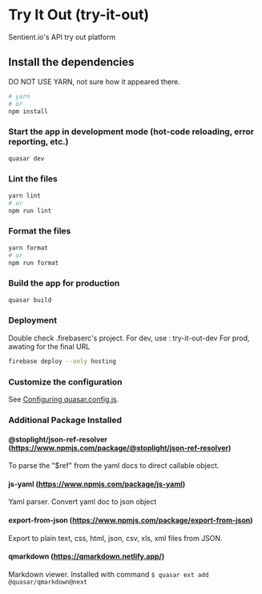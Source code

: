 # Try It Out (try-it-out)

Sentient.io's API try out platform

## Install the dependencies

DO NOT USE YARN, not sure how it appeared there.

```bash
# yarn
# or
npm install
```

### Start the app in development mode (hot-code reloading, error reporting, etc.)

```bash
quasar dev
```

### Lint the files

```bash
yarn lint
# or
npm run lint
```

### Format the files

```bash
yarn format
# or
npm run format
```

### Build the app for production

```bash
quasar build
```

### Deployment

Double check .firebaserc's project.
For dev, use : try-it-out-dev
For prod, awating for the final URL

```bash
firebase deploy --only hosting
```

### Customize the configuration

See [Configuring quasar.config.js](https://v2.quasar.dev/quasar-cli-webpack/quasar-config-js).

### Additional Package Installed

#### **@stoplight/json-ref-resolver** (https://www.npmjs.com/package/@stoplight/json-ref-resolver)

To parse the "$ref" from the yaml docs to direct callable object.

#### **js-yaml** (https://www.npmjs.com/package/js-yaml)

Yaml parser. Convert yaml doc to json object

#### **export-from-json** (https://www.npmjs.com/package/export-from-json)

Export to plain text, css, html, json, csv, xls, xml files from JSON.

#### **qmarkdown** (https://qmarkdown.netlify.app/)

Markdown viewer. Installed with command
`$ quasar ext add @quasar/qmarkdown@next`
